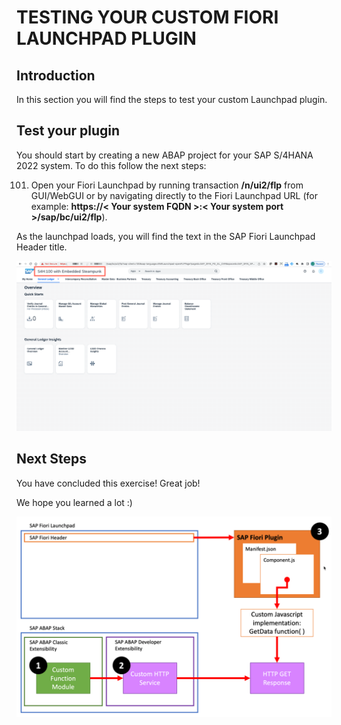 # TESTING YOUR CUSTOM FIORI LAUNCHPAD PLUGIN

## Introduction
In this section you will find the steps to test your custom Launchpad plugin.

## Test your plugin
You should start by creating a new ABAP project for your SAP S/4HANA 2022 system. To do this follow the next steps:

101. Open your Fiori Launchpad by running transaction **/n/ui2/flp** from GUI/WebGUI or by navigating directly to the Fiori Launchpad URL (for example: **https://< Your system FQDN >:< Your system port >/sap/bc/ui2/flp**).

  As the launchpad loads, you will find the text in the SAP Fiori Launchpad Header title.

  ![step101](images/step101.png)

## Next Steps
You have concluded this exercise! Great job!

We hope you learned a lot  :)

  ![Development ARchitecture](images/dev_arch.png)
